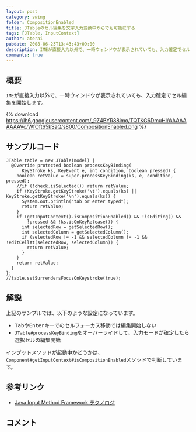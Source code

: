 ```yaml
---
layout: post
category: swing
folder: CompositionEnabled
title: JTableのセル編集を文字入力変換中からでも可能にする
tags: [JTable, InputContext]
author: aterai
pubdate: 2008-06-23T13:43:43+09:00
description: IMEが直接入力以外で、一時ウィンドウが表示されていても、入力確定でセル編集を開始します。
comments: true
---
```

## 概要
`IME`が直接入力以外で、一時ウィンドウが表示されていても、入力確定でセル編集を開始します。

{% download https://lh6.googleusercontent.com/_9Z4BYR88imo/TQTKG6DmuHI/AAAAAAAAAVc/WfOft65kSaQ/s800/CompositionEnabled.png %}

## サンプルコード
<pre class="prettyprint"><code>JTable table = new JTable(model) {
  @Override protected boolean processKeyBinding(
      KeyStroke ks, KeyEvent e, int condition, boolean pressed) {
    boolean retValue = super.processKeyBinding(ks, e, condition, pressed);
    //if (!check.isSelected()) return retValue;
    if (KeyStroke.getKeyStroke('\t').equals(ks) || KeyStroke.getKeyStroke('\n').equals(ks)) {
      System.out.println("tab or enter typed");
      return retValue;
    }
    if (getInputContext().isCompositionEnabled() &amp;&amp; !isEditing() &amp;&amp;
        !pressed &amp;&amp; !ks.isOnKeyRelease()) {
      int selectedRow = getSelectedRow();
      int selectedColumn = getSelectedColumn();
      if (selectedRow != -1 &amp;&amp; selectedColumn != -1 &amp;&amp; !editCellAt(selectedRow, selectedColumn)) {
        return retValue;
      }
    }
    return retValue;
  }
};
//table.setSurrendersFocusOnKeystroke(true);
</code></pre>

## 解説
上記のサンプルでは、以下のような設定になっています。

- <kbd>Tab</kbd>や<kbd>Enter</kbd>キーでのセルフォーカス移動では編集開始しない
- `JTable#processKeyBinding`をオーバーライドして、入力モードが確定したら選択セルの編集開始

<!-- dummy comment line for breaking list -->

インプットメソッドが起動中かどうかは、`Component#getInputContext#isCompositionEnabled`メソッドで判断しています。

## 参考リンク
- [Java Input Method Framework テクノロジ](http://docs.oracle.com/javase/jp/6/technotes/guides/imf/index.html)

<!-- dummy comment line for breaking list -->

## コメント
